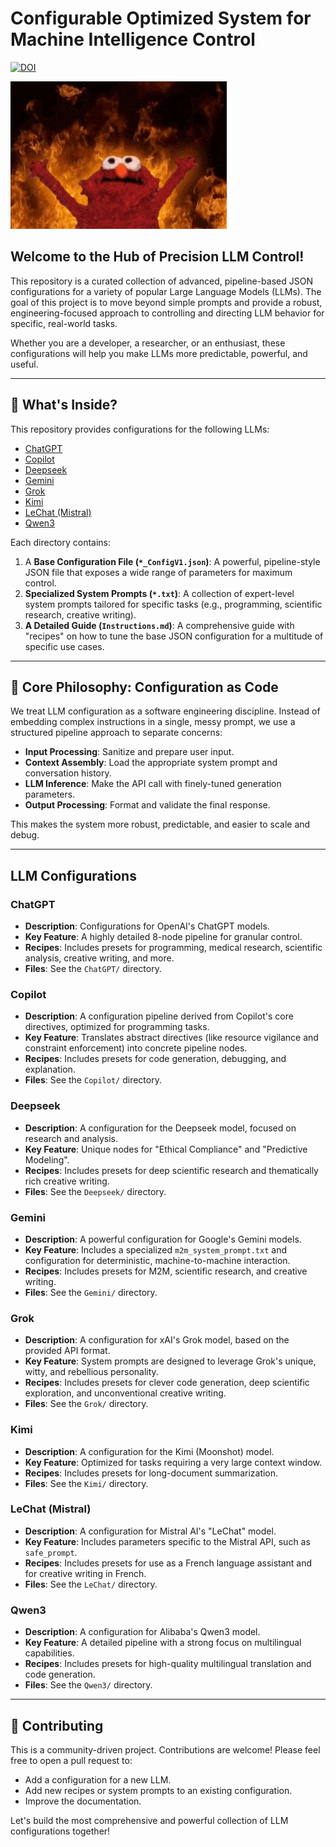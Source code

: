 #  Configurable Optimized System for Machine Intelligence Control 
[![DOI](https://zenodo.org/badge/DOI/10.5281/zenodo.16730044.svg)](https://doi.org/10.5281/zenodo.16730044)

![AI Banner GIF](./imgs/pwr.gif)

## Welcome to the Hub of Precision LLM Control!

This repository is a curated collection of advanced, pipeline-based JSON configurations for a variety of popular Large Language Models (LLMs). The goal of this project is to move beyond simple prompts and provide a robust, engineering-focused approach to controlling and directing LLM behavior for specific, real-world tasks.

Whether you are a developer, a researcher, or an enthusiast, these configurations will help you make LLMs more predictable, powerful, and useful.

---

## 🚀 What's Inside?

This repository provides configurations for the following LLMs:

-   [ChatGPT](#chatgpt)
-   [Copilot](#copilot)
-   [Deepseek](#deepseek)
-   [Gemini](#gemini)
-   [Grok](#grok)
-   [Kimi](#kimi)
-   [LeChat (Mistral)](#lechat-mistral)
-   [Qwen3](#qwen3)

Each directory contains:
1.  A **Base Configuration File (`*_ConfigV1.json`)**: A powerful, pipeline-style JSON file that exposes a wide range of parameters for maximum control.
2.  **Specialized System Prompts (`*.txt`)**: A collection of expert-level system prompts tailored for specific tasks (e.g., programming, scientific research, creative writing).
3.  **A Detailed Guide (`Instructions.md`)**: A comprehensive guide with "recipes" on how to tune the base JSON configuration for a multitude of specific use cases.

---

## 🔧 Core Philosophy: Configuration as Code

We treat LLM configuration as a software engineering discipline. Instead of embedding complex instructions in a single, messy prompt, we use a structured pipeline approach to separate concerns:

-   **Input Processing**: Sanitize and prepare user input.
-   **Context Assembly**: Load the appropriate system prompt and conversation history.
-   **LLM Inference**: Make the API call with finely-tuned generation parameters.
-   **Output Processing**: Format and validate the final response.

This makes the system more robust, predictable, and easier to scale and debug.

---

## LLM Configurations

### ChatGPT
-   **Description**: Configurations for OpenAI's ChatGPT models.
-   **Key Feature**: A highly detailed 8-node pipeline for granular control.
-   **Recipes**: Includes presets for programming, medical research, scientific analysis, creative writing, and more.
-   **Files**: See the `ChatGPT/` directory.

### Copilot
-   **Description**: A configuration pipeline derived from Copilot's core directives, optimized for programming tasks.
-   **Key Feature**: Translates abstract directives (like resource vigilance and constraint enforcement) into concrete pipeline nodes.
-   **Recipes**: Includes presets for code generation, debugging, and explanation.
-   **Files**: See the `Copilot/` directory.

### Deepseek
-   **Description**: A configuration for the Deepseek model, focused on research and analysis.
-   **Key Feature**: Unique nodes for "Ethical Compliance" and "Predictive Modeling".
-   **Recipes**: Includes presets for deep scientific research and thematically rich creative writing.
-   **Files**: See the `Deepseek/` directory.

### Gemini
-   **Description**: A powerful configuration for Google's Gemini models.
-   **Key Feature**: Includes a specialized `m2m_system_prompt.txt` and configuration for deterministic, machine-to-machine interaction.
-   **Recipes**: Includes presets for M2M, scientific research, and creative writing.
-   **Files**: See the `Gemini/` directory.

### Grok
-   **Description**: A configuration for xAI's Grok model, based on the provided API format.
-   **Key Feature**: System prompts are designed to leverage Grok's unique, witty, and rebellious personality.
-   **Recipes**: Includes presets for clever code generation, deep scientific exploration, and unconventional creative writing.
-   **Files**: See the `Grok/` directory.

### Kimi
-   **Description**: A configuration for the Kimi (Moonshot) model.
-   **Key Feature**: Optimized for tasks requiring a very large context window.
-   **Recipes**: Includes presets for long-document summarization.
-   **Files**: See the `Kimi/` directory.

### LeChat (Mistral)
-   **Description**: A configuration for Mistral AI's "LeChat" model.
-   **Key Feature**: Includes parameters specific to the Mistral API, such as `safe_prompt`.
-   **Recipes**: Includes presets for use as a French language assistant and for creative writing in French.
-   **Files**: See the `LeChat/` directory.

### Qwen3
-   **Description**: A configuration for Alibaba's Qwen3 model.
-   **Key Feature**: A detailed pipeline with a strong focus on multilingual capabilities.
-   **Recipes**: Includes presets for high-quality multilingual translation and code generation.
-   **Files**: See the `Qwen3/` directory.

---

## 🤝 Contributing

This is a community-driven project. Contributions are welcome! Please feel free to open a pull request to:
-   Add a configuration for a new LLM.
-   Add new recipes or system prompts to an existing configuration.
-   Improve the documentation.

Let's build the most comprehensive and powerful collection of LLM configurations together!

